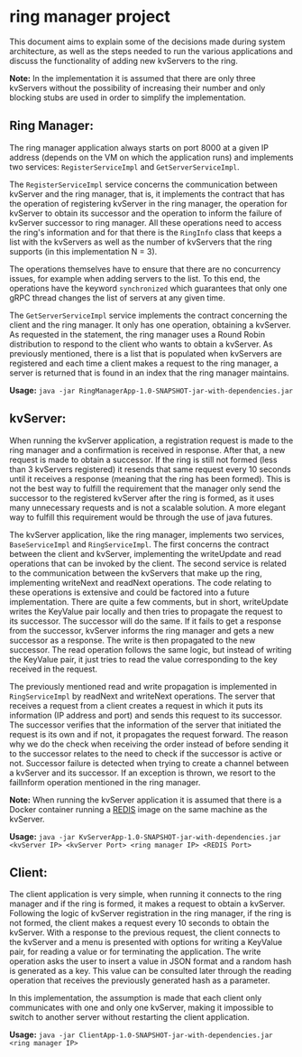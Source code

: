# ring manager project

This document aims to explain some of the decisions made during system architecture, as well as the steps needed to run the various applications and discuss the functionality of adding new kvServers to the ring.

**Note:** In the implementation it is assumed that there are only three kvServers without the possibility of increasing their number and only blocking stubs are used in order to simplify the implementation.

## Ring Manager:

The ring manager application always starts on port 8000 at a given IP address (depends on the VM on which the application runs) and implements two services: `RegisterServiceImpl` and `GetServerServiceImpl`.

The `RegisterServiceImpl` service concerns the communication between kvServer and the ring manager, that is, it implements the contract that has the operation of registering kvServer in the ring manager, the operation for kvServer to obtain its successor and the operation to inform the failure of kvServer successor to ring manager. All these operations need to access the ring's information and for that there is the `RingInfo` class that keeps a list with the kvServers as well as the number of kvServers that the ring supports (in this implementation N = 3).

The operations themselves have to ensure that there are no concurrency issues, for example when adding servers to the list. To this end, the operations have the keyword `synchronized` which guarantees that only one gRPC thread changes the list of servers at any given time.

The `GetServerServiceImpl` service implements the contract concerning the client and the ring manager. It only has one operation, obtaining a kvServer. As requested in the statement, the ring manager uses a Round Robin distribution to respond to the client who wants to obtain a kvServer. As previously mentioned, there is a list that is populated when kvServers are registered and each time a client makes a request to the ring manager, a server is returned that is found in an index that the ring manager maintains.

**Usage:** `java -jar RingManagerApp-1.0-SNAPSHOT-jar-with-dependencies.jar`

## kvServer:

When running the kvServer application, a registration request is made to the ring manager and a confirmation is received in response. After that, a new request is made to obtain a successor. If the ring is still not formed (less than 3 kvServers registered) it resends that same request every 10 seconds until it receives a response (meaning that the ring has been formed).
This is not the best way to fulfill the requirement that the manager only send the successor to the registered kvServer after the ring is formed, as it uses many unnecessary requests and is not a scalable solution. A more elegant way to fulfill this requirement would be through the use of java futures.

The kvServer application, like the ring manager, implements two services, `BaseServiceImpl` and `RingServiceImpl`. The first concerns the contract between the client and kvServer, implementing the writeUpdate and read operations that can be invoked by the client. The second service is related to the communication between the kvServers that make up the ring, implementing writeNext and readNext operations.
The code relating to these operations is extensive and could be factored into a future implementation. There are quite a few comments, but in short, writeUpdate writes the KeyValue pair locally and then tries to propagate the request to its successor. The successor will do the same. If it fails to get a response from the successor, kvServer informs the ring manager and gets a new successor as a response. The write is then propagated to the new successor.
The read operation follows the same logic, but instead of writing the KeyValue pair, it just tries to read the value corresponding to the key received in the request.

The previously mentioned read and write propagation is implemented in `RingServiceImpl` by readNext and writeNext operations. The server that receives a request from a client creates a request in which it puts its information (IP address and port) and sends this request to its successor. The successor verifies that the information of the server that initiated the request is its own and if not, it propagates the request forward. The reason why we do the check when receiving the order instead of before sending it to the successor relates to the need to check if the successor is active or not.
Successor failure is detected when trying to create a channel between a kvServer and its successor. If an exception is thrown, we resort to the failInform operation mentioned in the ring manager.

**Note:** When running the kvServer application it is assumed that there is a Docker container running a [REDIS](https://redis.io/) image on the same machine as the kvServer.

**Usage:** `java -jar KvServerApp-1.0-SNAPSHOT-jar-with-dependencies.jar <kvServer IP> <kvServer Port> <ring manager IP> <REDIS Port>`

## Client:

The client application is very simple, when running it connects to the ring manager and if the ring is formed, it makes a request to obtain a kvServer. Following the logic of kvServer registration in the ring manager, if the ring is not formed, the client makes a request every 10 seconds to obtain the kvServer. With a response to the previous request, the client connects to the kvServer and a menu is presented with options for writing a KeyValue pair, for reading a value or for terminating the application.
The write operation asks the user to insert a value in JSON format and a random hash is generated as a key. This value can be consulted later through the reading operation that receives the previously generated hash as a parameter.

In this implementation, the assumption is made that each client only communicates with one and only one kvServer, making it impossible to switch to another server without restarting the client application.

**Usage:** `java -jar ClientApp-1.0-SNAPSHOT-jar-with-dependencies.jar <ring manager IP>`
